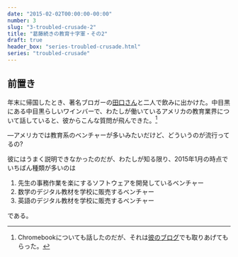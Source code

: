```yaml
---
date: "2015-02-02T00:00:00-00:00"
number: 3
slug: "3-troubled-crusade-2"
title: "葛藤続きの教育十字軍・その2"
draft: true
header_box: "series-troubled-crusade.html"
series: "troubled-crusade"
---
```


## 前置き

年末に帰国したとき、著名ブロガーの[田口さん](http://www.ideaxidea.com/)と二人で飲みに出かけた。中目黒にある中目黒らしいワインバーで、わたしが働いているアメリカの教育業界について話していると、彼からこんな質問が飛んできた。[^fn-1]

—アメリカでは教育系のベンチャーが多いみたいだけど、どういうのが流行ってるの?

彼にはうまく説明できなかったのだが、わたしが知る限り、2015年1月の時点でいちばん種類が多いのは

1. 先生の事務作業を楽にするソフトウェアを開発しているベンチャー
2. 数学のデジタル教材を学校に販売するベンチャー
3. 英語のデジタル教材を学校に販売するベンチャー

である。




[^fn-1]: Chromebookについても話したのだが、それは[彼のブログ](http://www.ideaxidea.com/archives/2015/01/chromebook_kbd.html)でも取りあげてもらった。
